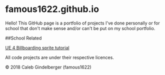# famous1622.github.io
Hello! This GitHub page is a portfolio of projects I've done personally or for school that don't make sense and/or can't be put on my school portfolio.

##School Related

[UE 4 Billboarding sprite tutorial](https://famous1622.github.io/UE4Tutorial)

All code projects are under their respective licences.

© 2018 Caleb Gindelberger (famous1622)
